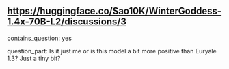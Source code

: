 ## https://huggingface.co/Sao10K/WinterGoddess-1.4x-70B-L2/discussions/3

contains_question: yes

question_part: Is it just me or is this model a bit more positive than Euryale 1.3? Just a tiny bit?